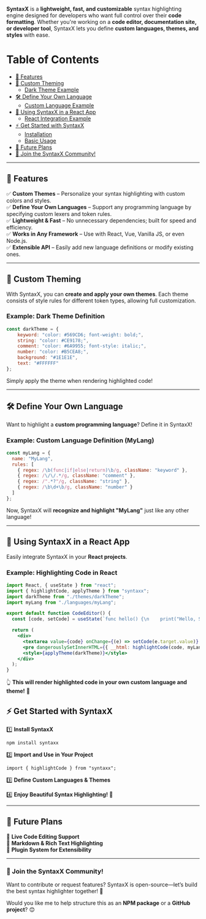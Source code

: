 **SyntaxX** is a **lightweight, fast, and customizable** syntax highlighting engine designed for developers who want full control over their **code formatting**. Whether you're working on a **code editor, documentation site, or developer tool**, SyntaxX lets you define **custom languages, themes, and styles** with ease.

# Table of Contents

- [🚀 Features](#-features)  
- [🎨 Custom Theming](#-custom-theming)  
  - [Dark Theme Example](#example-dark-theme-definition)  
- [🛠️ Define Your Own Language](#-define-your-own-language)  
  - [Custom Language Example](#example-custom-language-definition-mylang)  
- [🔧 Using SyntaxX in a React App](#-using-syntaxx-in-a-react-app)  
  - [React Integration Example](#example-highlighting-code-in-react)  
- [⚡ Get Started with SyntaxX](#-get-started-with-syntaxx)  
  - [Installation](#install-syntaxx)  
  - [Basic Usage](#import-and-use-in-your-project)  
- [🔮 Future Plans](#-future-plans)  
- [📢 Join the SyntaxX Community!](#-join-the-syntaxx-community)  

---
## **🚀 Features**

✅ **Custom Themes** – Personalize your syntax highlighting with custom colors and styles.  
✅ **Define Your Own Languages** – Support any programming language by specifying custom lexers and token rules.  
✅ **Lightweight & Fast** – No unnecessary dependencies; built for speed and efficiency.  
✅ **Works in Any Framework** – Use with React, Vue, Vanilla JS, or even Node.js.  
✅ **Extensible API** – Easily add new language definitions or modify existing ones.

---

## **🎨 Custom Theming**

With SyntaxX, you can **create and apply your own themes**. Each theme consists of style rules for different token types, allowing full customization.

### **Example: Dark Theme Definition**

```js
const darkTheme = {   
	keyword: "color: #569CD6; font-weight: bold;",   
	string: "color: #CE9178;",   
	comment: "color: #6A9955; font-style: italic;",  
	number: "color: #B5CEA8;",   
	background: "#1E1E1E",   
	text: "#FFFFFF" 
};
```


Simply apply the theme when rendering highlighted code!

---

## **🛠️ Define Your Own Language**

Want to highlight a **custom programming language**? Define it in SyntaxX!

### **Example: Custom Language Definition (MyLang)**

```js
const myLang = {
  name: "MyLang",
  rules: [
    { regex: /\b(func|if|else|return)\b/g, className: "keyword" },
    { regex: /\/\/.*/g, className: "comment" },
    { regex: /".*?"/g, className: "string" },
    { regex: /\b\d+\b/g, className: "number" }
  ]
};
```

Now, SyntaxX will **recognize and highlight "MyLang"** just like any other language!

---

## **🔧 Using SyntaxX in a React App**

Easily integrate SyntaxX in your **React projects**.

### **Example: Highlighting Code in React**

```jsx
import React, { useState } from "react";
import { highlightCode, applyTheme } from "syntaxx";
import darkTheme from "./themes/darkTheme";
import myLang from "./languages/myLang";

export default function CodeEditor() {
  const [code, setCode] = useState(`func hello() {\n    print("Hello, SyntaxX!")\n}`);

  return (
    <div>
      <textarea value={code} onChange={(e) => setCode(e.target.value)} />
      <pre dangerouslySetInnerHTML={{ __html: highlightCode(code, myLang) }} />
      <style>{applyTheme(darkTheme)}</style>
    </div>
  );
}
```

👆 **This will render highlighted code in your own custom language and theme!** 🎨

## **⚡ Get Started with SyntaxX**

1️⃣ **Install SyntaxX**

```npm
npm install syntaxx
```

2️⃣ **Import and Use in Your Project**

```node
import { highlightCode } from "syntaxx";
```

3️⃣ **Define Custom Languages & Themes**

4️⃣ **Enjoy Beautiful Syntax Highlighting!** 🚀

---

## **🔮 Future Plans**

🔹 **Live Code Editing Support**  
🔹 **Markdown & Rich Text Highlighting**  
🔹 **Plugin System for Extensibility**

---

### **📢 Join the SyntaxX Community!**

Want to contribute or request features? SyntaxX is open-source—let’s build the best syntax highlighter together! 🚀

Would you like me to help structure this as an **NPM package** or a **GitHub project**? 😊
